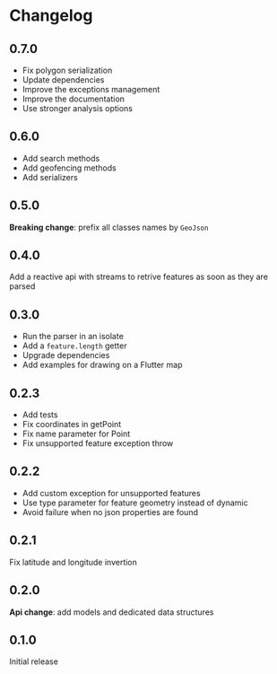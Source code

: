 # Changelog

## 0.7.0

- Fix polygon serialization
- Update dependencies
- Improve the exceptions management
- Improve the documentation
- Use stronger analysis options

## 0.6.0

- Add search methods
- Add geofencing methods
- Add serializers

## 0.5.0

**Breaking change**: prefix all classes names by `GeoJson`

## 0.4.0

Add a reactive api with streams to retrive features as soon as they are parsed

## 0.3.0

- Run the parser in an isolate
- Add a `feature.length` getter
- Upgrade dependencies
- Add examples for drawing on a Flutter map

## 0.2.3

- Add tests
- Fix coordinates in getPoint
- Fix name parameter for Point
- Fix unsupported feature exception throw

## 0.2.2

- Add custom exception for unsupported features
- Use type parameter for feature geometry instead of dynamic
- Avoid failure when no json properties are found

## 0.2.1

Fix latitude and longitude invertion

## 0.2.0

**Api change**: add models and dedicated data structures

## 0.1.0

Initial release

